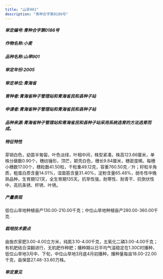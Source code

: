 ```yaml
---
title: "山旱901"
description: "青种合字第0186号"
---
```

##### 审定编号:青种合字第0186号

##### 作物名称:小麦

##### 品种名称:山旱901

##### 审定年份:2005

##### 审定单位:青海省

##### 育种者:青海省种子管理站和青海省民和县种子站

##### 申请者:青海省种子管理站和青海省民和县种子站

##### 品种来源:青海省种子管理站和青海省民和县种子站采用系统选育的方法选育而成。

##### 特征特性
芽销白色，幼苗半匍匐，叶色淡绿，叶相中间，株型紧凑。株高123.66厘米，单株分蘖数0.90个，穗纺锤形，顶芒，颖壳白色，穗长9.84厘米，穗密度稀。每穗小穗数17.00个，穗粒数41.50粒，千粒重49.12克，容重760.50克／升；籽粒半角质，粗蛋白质含量14.01%，湿面筋含量31.40%，淀粉含量65.48%，弱冬性中晚熟品种，生育期121天，全生育期135天。抗旱性强，耐寒性、耐青干、抗倒伏性中，高抗条锈、秆锈、叶锈。

##### 产量表现
低位山旱地种植亩产130.00-210.00千克；中位山旱地种植亩产280.00-360.00千克.

##### 栽培技术要点
亩施农家肥3.00-4.00立方米，纯氮3.10-4.00千克，五氧化二磷3.00-4.00千克；有机肥结合深翻进行，无机肥作种肥；播种期以日平均气温稳定在1.30C时播种，低位山旱地3月中、下旬，中位山旱地3月底4月初播种，播种量每亩18.00-22.00千克，亩保苗27.48-33.60万株。

##### 审定意见

